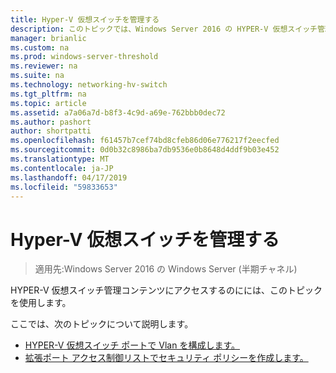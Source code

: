 ```yaml
---
title: Hyper-V 仮想スイッチを管理する
description: このトピックでは、Windows Server 2016 の HYPER-V 仮想スイッチ管理コンテンツへのリンクを示します。
manager: brianlic
ms.custom: na
ms.prod: windows-server-threshold
ms.reviewer: na
ms.suite: na
ms.technology: networking-hv-switch
ms.tgt_pltfrm: na
ms.topic: article
ms.assetid: a7a06a7d-b8f3-4c9d-a69e-762bbb0dec72
ms.author: pashort
author: shortpatti
ms.openlocfilehash: f61457b7cef74bd8cfeb86d06e776217f2eecfed
ms.sourcegitcommit: 0d0b32c8986ba7db9536e0b8648d4ddf9b03e452
ms.translationtype: MT
ms.contentlocale: ja-JP
ms.lasthandoff: 04/17/2019
ms.locfileid: "59833653"
---
```

# <a name="manage-hyper-v-virtual-switch"></a>Hyper-V 仮想スイッチを管理する

>適用先:Windows Server 2016 の Windows Server (半期チャネル)

HYPER-V 仮想スイッチ管理コンテンツにアクセスするのにには、このトピックを使用します。

ここでは、次のトピックについて説明します。

- [HYPER-V 仮想スイッチ ポートで Vlan を構成します。](Configure-and-View-VLAN-Settings-on-Hyper-V-Virtual-Switch-Ports.md)
- [拡張ポート アクセス制御リストでセキュリティ ポリシーを作成します。](Create-Security-Policies-with-Extended-Port-Access-Control-Lists.md)



